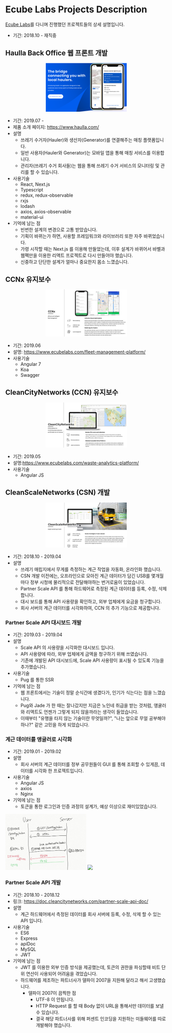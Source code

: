# Ecube Labs Projects Description

[Ecube Labs](https://www.ecubelabs.com)를 다니며 진행했던 프로젝트들의 상세 설명입니다.

- 기간: 2018.10 - 재직중

<!-- ## 회사 기술 스텍, 도구

아래와 같은 환경에서 업무를 진행했다는 것이지, 제가 이 모든 기술에 통달한 것은 아닙니다.<br>
가령 간단히 Dockerize를 할줄 알고 Jenkinsfile 도 수정할 줄 알지만, 인프라를 자세히 알지는 못합니다.<br>
실제 개발한 프로젝트들을 참고해서 제 능력을 짐작해주세요.<br>

- 협업툴
  - Slack (소통)
  - Jira (이슈 관리)
  - Confluence (문서 관리)
  - Google Drive (문서 및 기타 자료 관리)
  - Visual Studio Code (IDE)
  - Prettier (Code Formatter)
  - ESLint
- 형상 관리
  - GitHub
  - Sourcetree
  - Husky (Git Hook)
- 언어 (Javascript)
  - ES6 (with npm)
  - TypeScript
- 라이브러리
  - redux
  - rxjs
  - lodash
  - axios
- TDD
  - Jest
  - Enzyme
  - react-test-renderer
- 백엔드 모니터링
  - ELK
    - Elasticsearch, Logstash, Kibana
  - Slack Bot with Web Hook
- 웹 프론트
  - AngularJS
  - Angular 7
  - React
  - SCSS
- 백엔드 API
  - Node.js
  - Express.js
  - Hapi.js
  - Koa.js
  - Postman
- API 문서화
  - apiDoc
  - Swagger
- CI/CD 인프라
  - Docker
  - Jenkins
  - k8s
  - terraform
- DB
  - MySQL
  - AWS Aurora
  - Redis -->

## Haulla Back Office 웹 프론트 개발

<p align="center"><img src="./img/haulla.png" width="50%" /></p>

- 기간: 2019.07 -
- 제품 소개 페이지: https://www.haulla.com/
- 설명
  - 쓰레기 수거자(Hauler)와 생산자(Generator)를 연결해주는 매칭 플랫폼입니다.
  - 일반 사용자(Hauler와 Generator)는 모바일 앱을 통해 매칭 서비스를 이용합니다.
  - 관리자(쓰레기 수거 회사들)는 웹을 통해 쓰레기 수거 서비스의 모니터링 및 관리를 할 수 있습니다.
- 사용기술
  - React, Next.js
  - Typescript
  - redux, redux-observable
  - rxjs
  - lodash
  - axios, axios-observable
  - material-ui
- 기억에 남는 점
  - 빈번한 설계의 변경으로 고통 받았습니다.
  - 기획이 바뀌는가 하면, 사용할 프레임워크와 라이브러리 또한 자주 바뀌었습니다.
  - 가령 시작할 때는 Next.js 를 이용해 만들었는데, 이후 설계가 바뀌어서 바벨과 웹펙만을 이용한 리액트 프로젝트로 다시 만들어야 했습니다.
  - 신중하고 단단한 설계가 얼마나 중요한지 몸소 느꼈습니다.

## CCNx 유지보수

<p align="center"><img src="./img/ccnx.png" width="50%" /></p>

- 기간: 2019.06
- 설명: https://www.ecubelabs.com/fleet-management-platform/
- 사용기술
  - Angular 7
  - Koa
  - Swagger

## CleanCityNetworks (CCN) 유지보수

<p align="center"><img src="./img/ccn.png" width="50%" /></p>

- 기간: 2019.05
- 설명:https://www.ecubelabs.com/waste-analytics-platform/
- 사용기술
  - Angular JS

## CleanScaleNetworks (CSN) 개발

<p align="center"><img src="./img/csn.png" width="50%" /></p>

- 기간: 2018.10 - 2019.04
- 설명
  - 쓰레기 매립지에서 무게를 측정하는 계근 작업을 자동화, 온라인화 했습니다.
  - CSN 개발 이전에는, 오프라인으로 모아진 계근 데이터가 담긴 USB를 몇개월마다 정부 시청에 물리적으로 전달해야하는 번거로움이 있었습니다.
  - Partner Scale API 를 통해 하드웨어로 측정된 계근 데이터를 등록, 수정, 삭제합니다.
  - 대시 보드를 통해 API 사용량을 확인하고, 외부 업체에게 요금을 청구합니다.
  - 회사 서버의 계근 데이터를 시각화하여, CCN 의 추가 기능으로 제공합니다.

### Partner Scale API 대시보드 개발

- 기간: 2019.03 - 2019.04
- 설명
  - Scale API 의 사용량을 시각화한 대시보드 입니다.
  - API 사용량에 따라, 외부 업체에게 금액을 청구하기 위해 쓰였습니다.
  - 기존에 개발된 API 대시보드에, Scale API 사용량이 표시될 수 있도록 기능을 추가했습니다.
- 사용기술
  - Pug 를 통한 SSR
- 기억에 남는 점
  - 웹 프론트에서는 기술이 정말 순식간에 생겼다가, 인기가 식는다는 점을 느꼈습니다.
  - Pug와 Jade 가 한 때는 잘나갔지만 지금은 노인네 취급을 받는 것처럼, 앵귤러와 리액트도 언젠가 그렇게 되지 않을까라는 생각이 들었습니다.
  - 이때부터 "유행을 타지 않는 기술이란 무엇일까?", "나는 앞으로 무얼 공부해야하나?" 같은 고민을 하게 되었습니다.

### 계근 데이터를 앵귤러로 시각화

- 기간: 2019.01 - 2019.02
- 설명
  - 회사 서버의 계근 데이터를 정부 공무원들이 GUI 를 통해 조회할 수 있게끔, 데이터를 시각화 한 프로젝트입니다.
- 사용기술
  - Angular JS
  - axios
  - Nginx
- 기억에 남는 점
  - 토큰을 통한 로그인과 인증 과정의 설계가, 예상 이상으로 재미있었습니다.

<img src="./img/login_1.jpeg" width="50%" float="left" />
<img src="./img/login_2.jpeg" width="50%" float="right" />

### Partner Scale API 개발

- 기간: 2018.10 - 2018.12
- 링크: https://doc.cleancitynetworks.com/partner-scale-api-doc/
- 설명
  - 계근 하드웨어에서 측정된 데이터를 회사 서버에 등록, 수정, 삭제 할 수 있는 API 입니다.
- 사용기술
  - ES6
  - Express
  - apiDoc
  - MySQL
  - JWT
- 기억에 남는 점
  - JWT 를 이용한 외부 인증 방식을 제공했는데, 토큰의 권한을 파싱할때 비트 단위 연산이 사용되어 어려움을 겪었습니다.
  - 하드웨어를 제조하는 파트너사가 델파이 2007을 지원해 달라고 해서 고생했습니다.
    - 델파이 2007이 끔찍한 점
      - UTF-8 이 안됩니다.
      - HTTP Request 를 할 때 Body 없이 URL을 통해서만 데이터를 보낼 수 있습니다.
      - 결국 해당 파트너사를 위해 퍼센트 인코딩을 지원하는 미들웨어를 따로 개발해야 했습니다.
